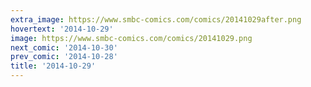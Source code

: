 ```yaml
---
extra_image: https://www.smbc-comics.com/comics/20141029after.png
hovertext: '2014-10-29'
image: https://www.smbc-comics.com/comics/20141029.png
next_comic: '2014-10-30'
prev_comic: '2014-10-28'
title: '2014-10-29'
---
```


